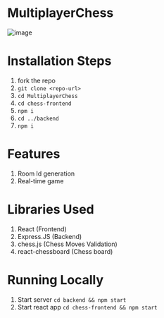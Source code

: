 # MultiplayerChess

![image](https://github.com/devarsh-mavani-19/MultiplayerChess/assets/55136047/7f63646e-2abc-4306-bb2d-69f8116a4713)

# Installation Steps
1. fork the repo
2. ```git clone <repo-url>```
3. `cd MultiplayerChess`
4. `cd chess-frontend `
5. `npm i`
6. `cd ../backend`
7. `npm i`
 
# Features
1. Room Id generation
2. Real-time game
  
# Libraries Used
1. React (Frontend)
2. Express.JS (Backend)
3. chess.js (Chess Moves Validation)
4. react-chessboard (Chess board)
  
# Running Locally
1. Start server ```cd backend && npm start```
2. Start react app ```cd chess-frontend && npm start```
